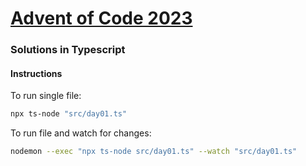 # [Advent of Code 2023](https://adventofcode.com/2023)


### Solutions in Typescript

#### Instructions
To run single file:
```sh
npx ts-node "src/day01.ts"
```
To run file and watch for changes: 
```sh
nodemon --exec "npx ts-node src/day01.ts" --watch "src/day01.ts"
```